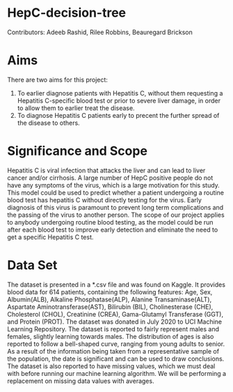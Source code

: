 # HepC-decision-tree
Contributors: Adeeb Rashid, Rilee Robbins, Beauregard Brickson

# Aims
There are two aims for this project: 
1) To earlier diagnose patients with Hepatitis C, without them requesting a Hepatitis C-specific blood test or prior to severe liver damage, in order to allow them to earlier treat the disease. 
2) To diagnose Hepatitis C patients early to precent the further spread of the disease to others.

# Significance and Scope
Hepatitis C is viral infection that attacks the liver and can lead to liver cancer and/or cirrhosis. A large number of HepC positive people do not have any symptoms of the virus, which is a large motivation for this study. This model could be used to predict whether a patient undergoing a routine blood test has hepatitis C without directly testing for the virus. Early diagnosis of this virus is paramount to prevent long term complications and the passing of the virus to another person. 
The scope of our project applies to anybody undergoing routine blood testing, as the model could be run after each blood test to improve early detection and eliminate the need to get a specific Hepatitis C test.

# Data Set
The dataset is presented in a *.csv file and was found on Kaggle. It provides blood data for 614 patients, containing the following features: Age, Sex, Albumin(ALB), Alkaline Phosphatase(ALP), Alanine Transaminase(ALT), Aspartate Aminotransferase(AST), Bilirubin (BIL), Cholinesterase (CHE), Cholesterol (CHOL), Creatinine (CREA), Gama-Glutamyl Transferase (GGT), and Protein (PROT). The dataset was donated in July 2020 to UCI Machine Learning Repository. The dataset is reported to fairly represent males and females, slightly learning towards males. The distribution of ages is also reported to follow a bell-shaped curve, ranging from young adults to senior. As a result of the information being taken from a representative sample of the population, the date is significant and can be used to draw conclusions. The dataset is also reported to have missing values, which we must deal with before running our machine learning algorithm. We will be performing a replacement on missing data values with averages.
